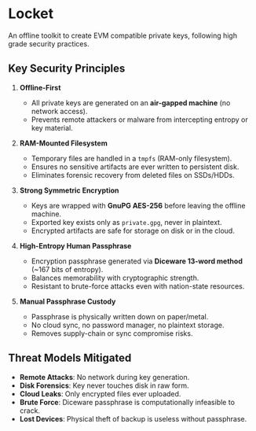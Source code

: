 # Locket
An offline toolkit to create EVM compatible private keys, following high grade security practices.

## Key Security Principles

1. **Offline-First**
   - All private keys are generated on an **air-gapped machine** (no network access).
   - Prevents remote attackers or malware from intercepting entropy or key material.

2. **RAM-Mounted Filesystem**
   - Temporary files are handled in a `tmpfs` (RAM-only filesystem).
   - Ensures no sensitive artifacts are ever written to persistent disk.
   - Eliminates forensic recovery from deleted files on SSDs/HDDs.

3. **Strong Symmetric Encryption**
   - Keys are wrapped with **GnuPG AES-256** before leaving the offline machine.
   - Exported key exists only as `private.gpg`, never in plaintext.
   - Encrypted artifacts are safe for storage on disk or in the cloud.

4. **High-Entropy Human Passphrase**
   - Encryption passphrase generated via **Diceware 13-word method** (~167 bits of entropy).
   - Balances memorability with cryptographic strength.
   - Resistant to brute-force attacks even with nation-state resources.

5. **Manual Passphrase Custody**
   - Passphrase is physically written down on paper/metal.
   - No cloud sync, no password manager, no plaintext storage.
   - Removes supply-chain or sync compromise risks.

 ## Threat Models Mitigated

- **Remote Attacks**: No network during key generation.  
- **Disk Forensics**: Key never touches disk in raw form.  
- **Cloud Leaks**: Only encrypted files ever uploaded.  
- **Brute Force**: Diceware passphrase is computationally infeasible to crack.  
- **Lost Devices**: Physical theft of backup is useless without passphrase.